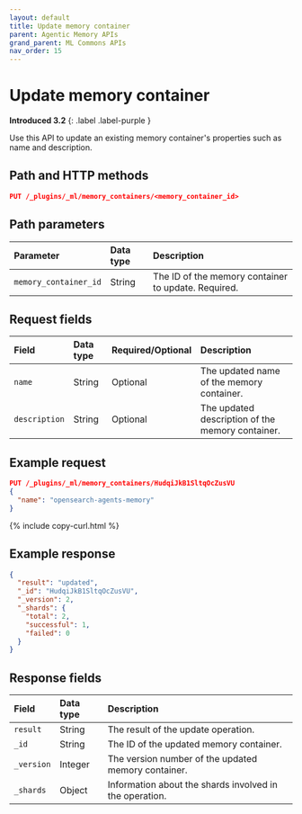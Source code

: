 ```yaml
---
layout: default
title: Update memory container
parent: Agentic Memory APIs
grand_parent: ML Commons APIs
nav_order: 15
---
```


# Update memory container
**Introduced 3.2**
{: .label .label-purple }

Use this API to update an existing memory container's properties such as name and description.

## Path and HTTP methods

```json
PUT /_plugins/_ml/memory_containers/<memory_container_id>
```

## Path parameters

| Parameter | Data type | Description |
| :--- | :--- | :--- |
| `memory_container_id` | String | The ID of the memory container to update. Required. |

## Request fields

| Field | Data type | Required/Optional | Description |
| :--- | :--- | :--- | :--- |
| `name` | String | Optional | The updated name of the memory container. |
| `description` | String | Optional | The updated description of the memory container. |

## Example request

```json
PUT /_plugins/_ml/memory_containers/HudqiJkB1SltqOcZusVU
{
  "name": "opensearch-agents-memory"
}
```
{% include copy-curl.html %}

## Example response

```json
{
  "result": "updated",
  "_id": "HudqiJkB1SltqOcZusVU",
  "_version": 2,
  "_shards": {
    "total": 2,
    "successful": 1,
    "failed": 0
  }
}
```

## Response fields

| Field | Data type | Description |
| :--- | :--- | :--- |
| `result` | String | The result of the update operation. |
| `_id` | String | The ID of the updated memory container. |
| `_version` | Integer | The version number of the updated memory container. |
| `_shards` | Object | Information about the shards involved in the operation. |

